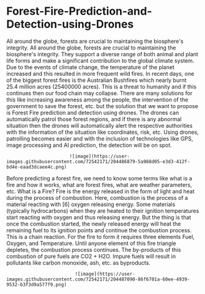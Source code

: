 # Forest-Fire-Prediction-and-Detection-using-Drones
All around the globe, forests are crucial to maintaining the biosphere's integrity. 
All around the globe, forests are crucial to 
maintaining the biosphere's integrity. They 
support a diverse range of both animal and plant 
life forms and make a significant contribution to 
the global climate system. Due to the events of 
climate change, the temperature of the planet 
increased and this resulted in more frequent wild
fires. In recent days, one of the biggest forest fires 
is the Australian Bushfires which nearly burnt 
25.4 million acres (25400000 acres). This is a 
threat to humanity and if this continues then our 
food chain may collapse. There are many 
solutions for this like increasing awareness 
among the people, the intervention of the 
government to save the forest, etc. but the solution 
that we want to propose is Forest Fire prediction 
and detection using drones. The drones can 
automatically patrol those forest regions, and if 
there is any abnormal situation then the drones
will automatically alert the respective authorities 
with the information of the situation like 
coordinates, risk, etc. Using drones, patrolling 
becomes easier and with the inclusion of 
technologies like GPS, image processing and AI
prediction, the detection will be on spot.

                           ![image](https://user-images.githubusercontent.com/72542171/204486879-5a988d05-e3d3-412f-bd4e-eaad3dcaee4c.png)

Before predicting a forest fire, we need to know 
some terms like what is a fire and how it works, 
what are forest fires, what are weather parameters, 
etc. 
What is a Fire? Fire is the energy released in the 
form of light and heat during the process of 
combustion. Here, combustion is the process of a 
material reacting with [6] oxygen releasing energy.
Some materials (typically hydrocarbons) when they 
are heated to their ignition temperatures start 
reacting with oxygen and thus releasing energy. 
But the thing is that once the combustion started, 
the newly released energy will heat the remaining 
fuel to its ignition points and continue the 
combustion process. This is a chain reaction. For 
the fire to form it requires three elements Fuel, 
Oxygen, and Temperature. Until anyone element of 
this fire triangle depletes, the combustion process 
continues. The by-products of this combustion of 
pure fuels are CO2 + H2O. Impure fuels will result 
in pollutants like carbon monoxide, ash, etc. as byproducts.

                             ![image](https://user-images.githubusercontent.com/72542171/204487090-86f6701a-60ee-4939-9532-b3f3d9a577f9.png)

